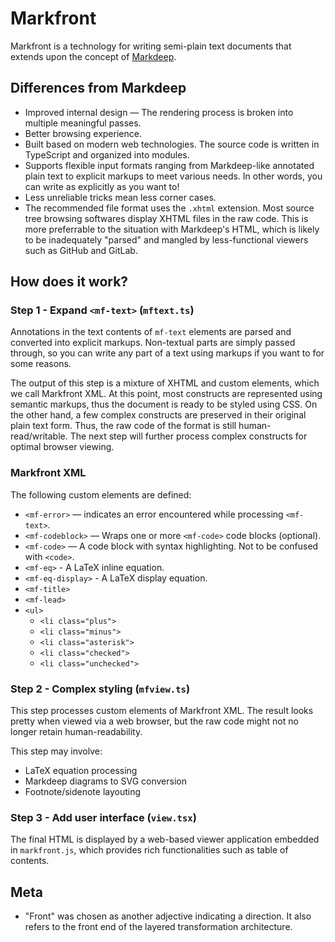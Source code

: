# Markfront

Markfront is a technology for writing semi-plain text documents that extends upon the concept of [Markdeep](http://casual-effects.com/markdeep/).

## Differences from Markdeep

- Improved internal design — The rendering process is broken into multiple meaningful passes.
- Better browsing experience.
- Built based on modern web technologies. The source code is written in TypeScript and organized into modules.
- Supports flexible input formats ranging from Markdeep-like annotated plain text to explicit markups to meet various needs. In other words, you can write as explicitly as you want to!
- Less unreliable tricks mean less corner cases.
- The recommended file format uses the `.xhtml` extension. Most source tree browsing softwares display XHTML files in the raw code. This is more preferrable to the situation with Markdeep's HTML, which is likely to be inadequately "parsed" and mangled by less-functional viewers such as GitHub and GitLab.

## How does it work?

### Step 1 - Expand `<mf-text>` (`mftext.ts`)

Annotations in the text contents of `mf-text` elements are parsed and converted into explicit markups. Non-textual parts are simply passed through, so you can write any part of a text using markups if you want to for some reasons.

The output of this step is a mixture of XHTML and custom elements, which we call Markfront XML. At this point, most constructs are represented using semantic markups, thus the document is ready to be styled using CSS. On the other hand, a few complex constructs are preserved in their original plain text form. Thus, the raw code of the format is still human-read/writable. The next step will further process complex constructs for optimal browser viewing.

### Markfront XML

The following custom elements are defined:

- `<mf-error>` — indicates an error encountered while processing `<mf-text>`.
- `<mf-codeblock>` — Wraps one or more `<mf-code>` code blocks (optional).
- `<mf-code>` — A code block with syntax highlighting. Not to be confused with `<code>`.
- `<mf-eq>` - A LaTeX inline equation.
- `<mf-eq-display>` - A LaTeX display equation.
- `<mf-title>`
- `<mf-lead>`
- `<ul>`
    - `<li class="plus">`
    - `<li class="minus">`
    - `<li class="asterisk">`
    - `<li class="checked">`
    - `<li class="unchecked">`

### Step 2 - Complex styling (`mfview.ts`)

This step processes custom elements of Markfront XML. The result looks pretty when viewed via a web browser, but the raw code might not no longer retain human-readability.

This step may involve:

- LaTeX equation processing
- Markdeep diagrams to SVG conversion
- Footnote/sidenote layouting

### Step 3 - Add user interface (`view.tsx`)

The final HTML is displayed by a web-based viewer application embedded in `markfront.js`, which provides rich functionalities such as table of contents.

## Meta

- "Front" was chosen as another adjective indicating a direction. It also refers to the front end of the layered transformation architecture.
